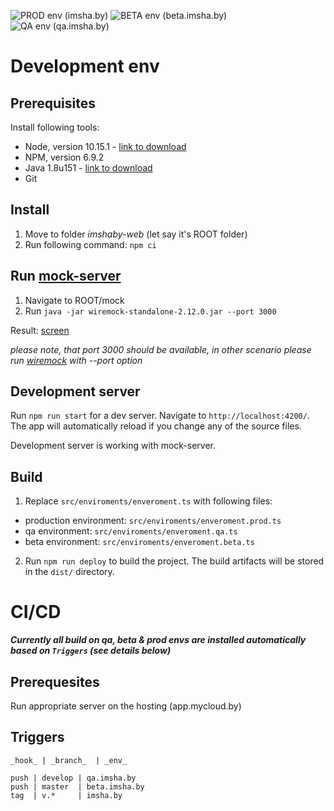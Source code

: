 ![PROD env (imsha.by)](https://github.com/ImshaBy/imshaby-web/workflows/PROD%20env%20(imsha.by)/badge.svg)
![BETA env (beta.imsha.by)](https://github.com/ImshaBy/imshaby-web/workflows/BETA%20env%20(beta.imsha.by)/badge.svg)
![QA env (qa.imsha.by)](https://github.com/ImshaBy/imshaby-web/workflows/QA%20env%20(qa.imsha.by)/badge.svg)


# Development env


## Prerequisites

Install following tools:

* Node, version 10.15.1 - [link to download](https://nodejs.org/en/download/releases/)
* NPM, version 6.9.2
* Java 1.8u151 - [link to download](http://www.oracle.com/technetwork/java/javase/downloads/jdk8-downloads-2133151.html)
* Git


## Install

1. Move to folder *imshaby-web* (let say it's ROOT folder)
2. Run following command: `npm ci`

## Run [mock-server](http://wiremock.org/docs/running-standalone/)

1. Navigate to ROOT/mock
2. Run `java -jar wiremock-standalone-2.12.0.jar --port 3000`

Result: [screen](https://www.screencast.com/t/w5dZb3pXPm4n)

*please note, that port 3000 should be available, in other scenario please run [wiremock](http://wiremock.org/docs/running-standalone/) with --port option*

## Development server
Run `npm run start` for a dev server. Navigate to `http://localhost:4200/`. The app will automatically reload if you change any of the source files.

Development server is working with mock-server.

## Build

1. Replace ```src/enviroments/enveroment.ts``` with following files:
* production environment: 
```src/enviroments/enveroment.prod.ts```
* qa environment: 
```src/enviroments/enveroment.qa.ts```
* beta environment: 
```src/enviroments/enveroment.beta.ts```


2. Run `npm run deploy` to build the project. The build artifacts will be stored in the `dist/` directory.


# CI/CD

__*Currently all build on qa, beta & prod envs are installed automatically based on `Triggers` (see details below)*__

## Prerequesites
Run appropriate server on the hosting (app.mycloud.by)

## Triggers

    _hook_ | _branch_  | _env_

    push | develop | qa.imsha.by
    push | master  | beta.imsha.by
    tag  | v.*     | imsha.by